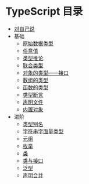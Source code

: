 # TypeScript 目录

* [对自己说](https://github.com/zg-zhang/nokebook/blob/master/TypeScript/for-myself.md)
* 基础
    * [原始数据类型](https://github.com/zg-zhang/nokebook/blob/master/TypeScript/base/primitive-data-types.md)
    * [任意值](https://github.com/zg-zhang/nokebook/blob/master/TypeScript/base/any.md)
    * [类型推论](https://github.com/zg-zhang/nokebook/blob/master/TypeScript/base/type-inference.md)
    * [联合类型](https://github.com/zg-zhang/nokebook/blob/master/TypeScript/base/union-types.md)
    * [对象的类型——接口](https://github.com/zg-zhang/nokebook/blob/master/TypeScript/base/interfaces.md)
    * [数组的类型](https://github.com/zg-zhang/nokebook/blob/master/TypeScript/base/type-of-array.md)
    * [函数的类型](https://github.com/zg-zhang/nokebook/blob/master/TypeScript/base/type-of-function.md)
    * [类型断言](https://github.com/zg-zhang/nokebook/blob/master/TypeScript/base/type-assertion.md)
    * [声明文件](https://github.com/zg-zhang/nokebook/blob/master/TypeScript/base/declaration-files.md)
    * [内置对象](https://github.com/zg-zhang/nokebook/blob/master/TypeScript/base/built-in-objects.md)
* 进阶
    * [类型别名](https://github.com/zg-zhang/nokebook/blob/master/TypeScript/advanced/type-aliases.md)
    * [字符串字面量类型](https://github.com/zg-zhang/nokebook/blob/master/TypeScript/advanced/string-literal-types.md)
    * [元组](https://github.com/zg-zhang/nokebook/blob/master/TypeScript/advanced/tuple.md)
    * [枚举](https://github.com/zg-zhang/nokebook/blob/master/TypeScript/advanced/enum.md)
    * [类](https://github.com/zg-zhang/nokebook/blob/master/TypeScript/advanced/class.md)
    * [类与接口](https://github.com/zg-zhang/nokebook/blob/master/TypeScript/advanced/class-and-interface.md)
    * [泛型](https://github.com/zg-zhang/nokebook/blob/master/TypeScript/advanced/generics.md)
    * [声明合并](https://github.com/zg-zhang/nokebook/blob/master/TypeScript/advanced/declaration-merging.md)

